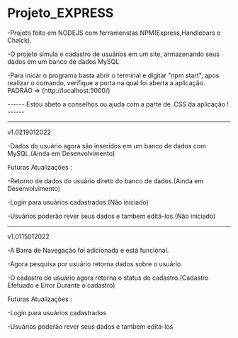 # Projeto_EXPRESS
 
-Projeto feito em NODEJS com ferramenstas NPM(Express,Handlebars e Chalck).

-O projeto simula o cadastro de usuários em um site, armazenando seus dados em um banco de dados MySQL

-Para inicar o programa basta abrir o terminal e digitar "npm start", apos realizar o comando, verifique a porta na qual foi aberta a aplicação. PADRÃO => (http://localhost:5000/)

------ Estou abeto a conselhos ou ajuda com a parte de .CSS da aplicação ! ------

-----------------------------------------------------------------------------------------------------------
v1.0219012022

-Dados do usuário agora são inseridos em um banco de dados com MySQL.(Ainda em Desenvolvimento)

Futuras Atualizações :

-Retorno de dados do usuário direto do banco de dados.(Ainda em Desenvolvimento)

-Login para usuários cadastrados.(Não iniciado)

-Usuários poderão rever seus dados e tambem editá-los.(Não iniciado)

-----------------------------------------------------------------------------------------------------------
v1.0115012022 

-A Barra de Navegação foi  adicionada e está funcional.

-Agora pesquisa por usuário retorna dados sobre o usuário. 

-O cadastro de usuário agora retorna o status do cadastro.(Cadastro Efetuado e Error Durante o cadastro)

Futuras Atualizações :

-Login para usuários cadastrados

-Usuários poderão rever seus dados e tambem editá-los
